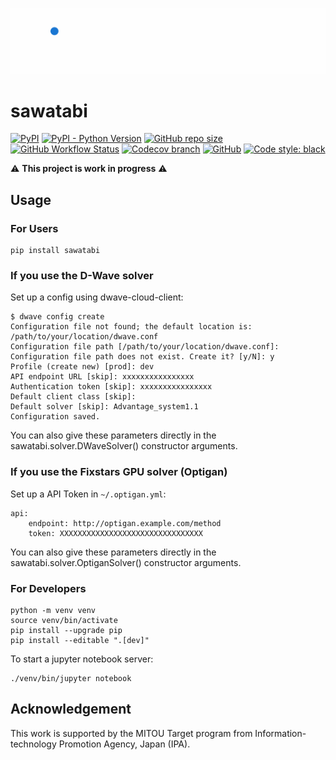 ![sawatabi-logo](./figs/sawatabi-logo.gif)

# sawatabi

[![PyPI](https://img.shields.io/pypi/v/sawatabi?style=flat-square)](https://pypi.org/project/sawatabi/)
[![PyPI - Python Version](https://img.shields.io/pypi/pyversions/sawatabi?style=flat-square)](https://pypi.org/project/sawatabi/)
[![GitHub repo size](https://img.shields.io/github/repo-size/kotarot/sawatabi?style=flat-square)](https://github.com/kotarot/sawatabi)
[![GitHub Workflow Status](https://img.shields.io/github/workflow/status/kotarot/sawatabi/ci?style=flat-square)](https://github.com/kotarot/sawatabi/actions?query=workflow%3Aci)
[![Codecov branch](https://img.shields.io/codecov/c/gh/kotarot/sawatabi/main?flag=unittests&style=flat-square&token=SKXOS0VKOA)](https://codecov.io/gh/kotarot/sawatabi)
[![GitHub](https://img.shields.io/github/license/kotarot/sawatabi?style=flat-square)](https://github.com/kotarot/sawatabi/blob/main/LICENSE)
[![Code style: black](https://img.shields.io/badge/code%20style-black-000000.svg?style=flat-square)](https://github.com/psf/black)

:warning: **This project is work in progress** :warning:

## Usage

### For Users

```
pip install sawatabi
```

### If you use the D-Wave solver

Set up a config using dwave-cloud-client:
```
$ dwave config create
Configuration file not found; the default location is: /path/to/your/location/dwave.conf
Configuration file path [/path/to/your/location/dwave.conf]:
Configuration file path does not exist. Create it? [y/N]: y
Profile (create new) [prod]: dev
API endpoint URL [skip]: xxxxxxxxxxxxxxxx
Authentication token [skip]: xxxxxxxxxxxxxxxx
Default client class [skip]:
Default solver [skip]: Advantage_system1.1
Configuration saved.
```

You can also give these parameters directly in the sawatabi.solver.DWaveSolver() constructor arguments.

### If you use the Fixstars GPU solver (Optigan)

Set up a API Token in `~/.optigan.yml`:
```
api:
    endpoint: http://optigan.example.com/method
    token: XXXXXXXXXXXXXXXXXXXXXXXXXXXXXXXX
```

You can also give these parameters directly in the sawatabi.solver.OptiganSolver() constructor arguments.

### For Developers

```
python -m venv venv
source venv/bin/activate
pip install --upgrade pip
pip install --editable ".[dev]"
```

To start a jupyter notebook server:
```
./venv/bin/jupyter notebook
```

## Acknowledgement

This work is supported by the MITOU Target program from Information-technology Promotion Agency, Japan (IPA).
